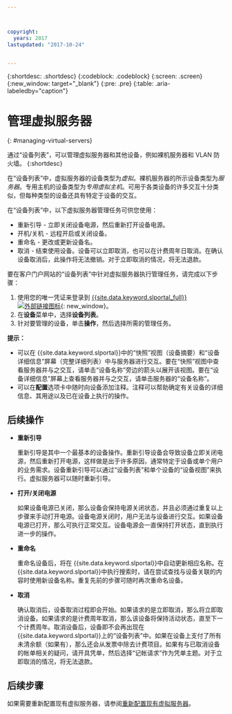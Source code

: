 ```yaml
---



copyright:
  years: 2017
lastupdated: "2017-10-24"


---
```


{:shortdesc: .shortdesc}
{:codeblock: .codeblock}
{:screen: .screen}
{:new_window: target="_blank"}
{:pre: .pre}
{:table: .aria-labeledby="caption"}


# 管理虚拟服务器
{: #managing-virtual-servers}

通过“设备列表”，可以管理虚拟服务器和其他设备，例如裸机服务器和 VLAN 防火墙。
{:shortdesc}

在“设备列表”中，虚拟服务器的设备类型为*虚拟*。裸机服务器的所示设备类型为*服务器*。专用主机的设备类型为*专用虚拟主机*。可用于各类设备的许多交互十分类似，但每种类型的设备还具有特定于设备的交互。

在“设备列表”中，以下虚拟服务器管理任务可供您使用：
* 重新引导 - 立即关闭设备电源，然后重新打开设备电源。
* 开机/关机 - 远程开启或关闭设备。
* 重命名 - 更改或更新设备名。
* 取消 - 结束使用设备。设备可以立即取消，也可以在计费周年日取消。在确认设备取消后，此操作将无法撤销。对于立即取消的情况，将无法退款。

要在客户门户网站的“设备列表”中针对虚拟服务器执行管理任务，请完成以下步骤：  
1. 使用您的唯一凭证来登录到 [{{site.data.keyword.slportal_full}} ![外部链接图标](../icons/launch-glyph.svg "外部链接图标")](https://control.softlayer.com/){: new_window}。 
2. 在**设备**菜单中，选择**设备列表**。
3. 针对要管理的设备，单击**操作**，然后选择所需的管理任务。

**提示：** 
* 可以在 {{site.data.keyword.slportal}}中的“快照”视图（设备摘要）和“设备详细信息”屏幕（完整详细列表）中与服务器进行交互。要在“快照”视图中查看服务器并与之交互，请单击“设备名称”旁边的箭头以展开该视图。要在“设备详细信息”屏幕上查看服务器并与之交互，请单击服务器的“设备名称”。
* 可以在**配置**选项卡中随时向设备添加注释。注释可以帮助确定有关设备的详细信息、其用途以及已在设备上执行的操作。

## 后续操作
* **重新引导**

    重新引导是其中一个最基本的设备操作。重新引导设备会导致设备立即关闭电源，然后重新打开电源，这样做是出于许多原因，通常特定于设备或单个用户的业务需求。设备重新引导可以通过“设备列表”和单个设备的“设备视图”来执行。虚拟服务器可以随时重新引导。  

* **打开/关闭电源**

    如果设备电源已关闭，那么设备会保持电源关闭状态，并且必须通过重复以上步骤来手动打开电源。设备电源关闭时，用户无法与设备进行交互。如果设备电源已打开，那么可执行正常交互。设备电源会一直保持打开状态，直到执行进一步的操作。

* **重命名**

  重命名设备后，将在 {{site.data.keyword.slportal}}中自动更新相应名称。在 {{site.data.keyword.slportal}}中执行搜索时，请在尝试查找与设备关联的内容时使用新设备名称。重复先前的步骤可随时再次重命名设备。

* **取消**

  确认取消后，设备取消过程即会开始。如果请求的是立即取消，那么将立即取消设备。如果请求的是计费周年取消，那么该设备将保持活动状态，直至下一个计费周年。取消设备后，设备即不会再出现在 {{site.data.keyword.slportal}}上的“设备列表”中。如果在设备上支付了所有未清余额（如果有），那么还会从发票中除去计费项目。如果有与已取消设备的帐单相关的疑问，请开具凭单，然后选择“记帐请求”作为凭单主题。对于立即取消的情况，将无法退款。
  
## 后续步骤
如果需要重新配置现有虚拟服务器，请参阅[重新配置现有虚拟服务器](../vsi/vsi_reconfigure.html)。

